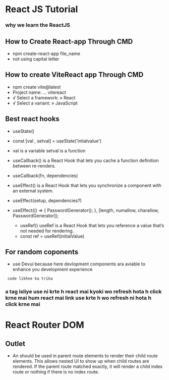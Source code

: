 # React JS Tutorial
### why we learn the ReactJS

## How to Create React-app Through CMD
- npm create-react-app file_name 
- not using capital letter

## How to create ViteReact app Through CMD
- npm create vite@latest
- Project name: ... vitereact
- √ Select a framework: » React
- √ Select a variant: » JavaScript

## Best react hooks
- useState() 

 - const [val , setval] = useState('intialvalue')

 - val is a variable setval is a function

- useCallback() is a React Hook that lets you cache a function definition between re-renders.
- useCallback(fn, dependencies)

- useEffect()  is a React Hook that lets you synchronize a component with an external system.
- useEffect(setup, dependencies?)
- useEffect(() => {
    PasswordGenerator();
  }, [length, numallow, charallow, PasswordGenerator]);

  - useRef() useRef is a React Hook that lets you reference a value that’s not needed for rendering.
  - const ref = useRef(initialValue)







## For random coponents 
- use Devui because here devlopment components ara aviable to enhance you development experience


``` javascript 
 code likhne ka trika 

 ```

 ### a tag isliye use ni krte h react mai kyoki wo refresh hota h click krne mai hum react mai link use krte h wo refresh ni hota h click krne mai

 # React Router DOM

 ## Outlet
 - An <Outlet> should be used in parent route elements to render their child route elements. This allows nested UI to show up when child routes are rendered. If the parent route matched exactly, it will render a child index route or nothing if there is no index route.